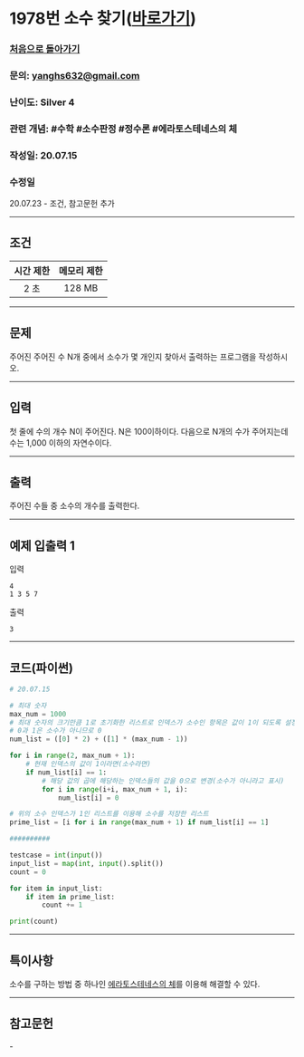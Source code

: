 # 1978번 소수 찾기([바로가기](https://www.acmicpc.net/problem/1978))

### [처음으로 돌아가기](../README.md)
### 문의: yanghs632@gmail.com
### 난이도: Silver 4
### 관련 개념: #수학 #소수판정 #정수론 #에라토스테네스의 체
### 작성일: 20.07.15
### 수정일
20.07.23 - 조건, 참고문헌 추가

---
## 조건
시간 제한|메모리 제한|
:---:|:---:
2 초|128 MB

---
## 문제
주어진 주어진 수 N개 중에서 소수가 몇 개인지 찾아서 출력하는 프로그램을 작성하시오.

---
## 입력
첫 줄에 수의 개수 N이 주어진다. N은 100이하이다. 다음으로 N개의 수가 주어지는데 수는 1,000 이하의 자연수이다.

---
## 출력
주어진 수들 중 소수의 개수를 출력한다.

---
## 예제 입출력 1
입력
```
4
1 3 5 7
```

출력
```
3
```

---
## 코드(파이썬)
```python
# 20.07.15

# 최대 숫자
max_num = 1000
# 최대 숫자의 크기만큼 1로 초기화한 리스트로 인덱스가 소수인 항목은 값이 1이 되도록 설정
# 0과 1은 소수가 아니므로 0
num_list = ([0] * 2) + ([1] * (max_num - 1))

for i in range(2, max_num + 1):
    # 현재 인덱스의 값이 1이라면(소수라면)
    if num_list[i] == 1:
        # 해당 값의 곱에 해당하는 인덱스들의 값을 0으로 변경(소수가 아니라고 표시)
        for i in range(i+i, max_num + 1, i):
            num_list[i] = 0

# 위의 소수 인덱스가 1인 리스트를 이용해 소수를 저장한 리스트
prime_list = [i for i in range(max_num + 1) if num_list[i] == 1]

##########

testcase = int(input())
input_list = map(int, input().split())
count = 0

for item in input_list:
    if item in prime_list:
        count += 1

print(count)
```

---
## 특이사항
소수를 구하는 방법 중 하나인 [에라토스테네스의 체](https://ko.wikipedia.org/wiki/%EC%97%90%EB%9D%BC%ED%86%A0%EC%8A%A4%ED%85%8C%EB%84%A4%EC%8A%A4%EC%9D%98_%EC%B2%B4 "위키백과-에라토스테네스의 체")를 이용해 해결할 수 있다.

---
## 참고문헌
\-